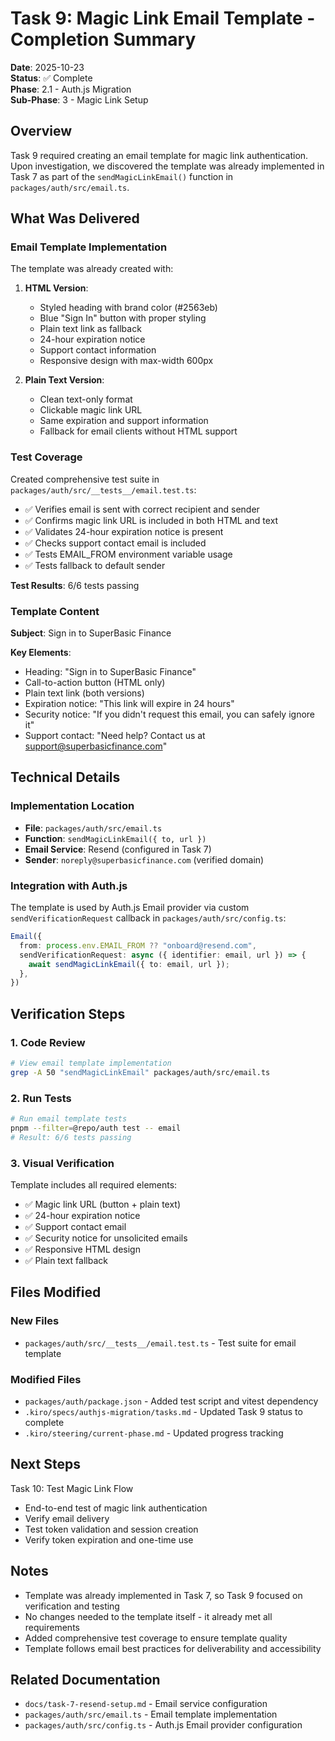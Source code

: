 # Task 9: Magic Link Email Template - Completion Summary

**Date**: 2025-10-23  
**Status**: ✅ Complete  
**Phase**: 2.1 - Auth.js Migration  
**Sub-Phase**: 3 - Magic Link Setup

## Overview

Task 9 required creating an email template for magic link authentication. Upon investigation, we discovered the template was already implemented in Task 7 as part of the `sendMagicLinkEmail()` function in `packages/auth/src/email.ts`.

## What Was Delivered

### Email Template Implementation

The template was already created with:

1. **HTML Version**:
   - Styled heading with brand color (#2563eb)
   - Blue "Sign In" button with proper styling
   - Plain text link as fallback
   - 24-hour expiration notice
   - Support contact information
   - Responsive design with max-width 600px

2. **Plain Text Version**:
   - Clean text-only format
   - Clickable magic link URL
   - Same expiration and support information
   - Fallback for email clients without HTML support

### Test Coverage

Created comprehensive test suite in `packages/auth/src/__tests__/email.test.ts`:

- ✅ Verifies email is sent with correct recipient and sender
- ✅ Confirms magic link URL is included in both HTML and text
- ✅ Validates 24-hour expiration notice is present
- ✅ Checks support contact email is included
- ✅ Tests EMAIL_FROM environment variable usage
- ✅ Tests fallback to default sender

**Test Results**: 6/6 tests passing

### Template Content

**Subject**: Sign in to SuperBasic Finance

**Key Elements**:
- Heading: "Sign in to SuperBasic Finance"
- Call-to-action button (HTML only)
- Plain text link (both versions)
- Expiration notice: "This link will expire in 24 hours"
- Security notice: "If you didn't request this email, you can safely ignore it"
- Support contact: "Need help? Contact us at support@superbasicfinance.com"

## Technical Details

### Implementation Location

- **File**: `packages/auth/src/email.ts`
- **Function**: `sendMagicLinkEmail({ to, url })`
- **Email Service**: Resend (configured in Task 7)
- **Sender**: `noreply@superbasicfinance.com` (verified domain)

### Integration with Auth.js

The template is used by Auth.js Email provider via custom `sendVerificationRequest` callback in `packages/auth/src/config.ts`:

```typescript
Email({
  from: process.env.EMAIL_FROM ?? "onboard@resend.com",
  sendVerificationRequest: async ({ identifier: email, url }) => {
    await sendMagicLinkEmail({ to: email, url });
  },
})
```

## Verification Steps

### 1. Code Review
```bash
# View email template implementation
grep -A 50 "sendMagicLinkEmail" packages/auth/src/email.ts
```

### 2. Run Tests
```bash
# Run email template tests
pnpm --filter=@repo/auth test -- email
# Result: 6/6 tests passing
```

### 3. Visual Verification
Template includes all required elements:
- ✅ Magic link URL (button + plain text)
- ✅ 24-hour expiration notice
- ✅ Support contact email
- ✅ Security notice for unsolicited emails
- ✅ Responsive HTML design
- ✅ Plain text fallback

## Files Modified

### New Files
- `packages/auth/src/__tests__/email.test.ts` - Test suite for email template

### Modified Files
- `packages/auth/package.json` - Added test script and vitest dependency
- `.kiro/specs/authjs-migration/tasks.md` - Updated Task 9 status to complete
- `.kiro/steering/current-phase.md` - Updated progress tracking

## Next Steps

Task 10: Test Magic Link Flow
- End-to-end test of magic link authentication
- Verify email delivery
- Test token validation and session creation
- Verify token expiration and one-time use

## Notes

- Template was already implemented in Task 7, so Task 9 focused on verification and testing
- No changes needed to the template itself - it already met all requirements
- Added comprehensive test coverage to ensure template quality
- Template follows email best practices for deliverability and accessibility

## Related Documentation

- `docs/task-7-resend-setup.md` - Email service configuration
- `packages/auth/src/email.ts` - Email template implementation
- `packages/auth/src/config.ts` - Auth.js Email provider configuration
